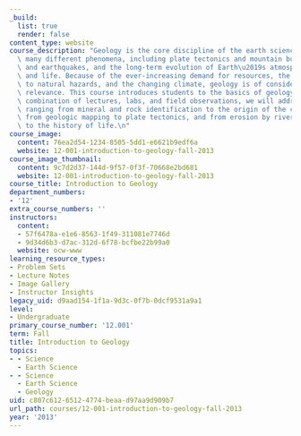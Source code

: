 ```yaml
---
_build:
  list: true
  render: false
content_type: website
course_description: "Geology is the core discipline of the earth sciences and encompasses\
  \ many different phenomena, including plate tectonics and mountain building, volcanoes\
  \ and earthquakes, and the long-term evolution of Earth\u2019s atmosphere, surface\
  \ and life. Because of the ever-increasing demand for resources, the growing exposure\
  \ to natural hazards, and the changing climate, geology is of considerable societal\
  \ relevance. This course introduces students to the basics of geology. Through a\
  \ combination of lectures, labs, and field observations, we will address topics\
  \ ranging from mineral and rock identification to the origin of the continents,\
  \ from geologic mapping to plate tectonics, and from erosion by rivers and glaciers\
  \ to the history of life.\n"
course_image:
  content: 76ea2d54-1234-8505-5dd1-e6621b9edf6a
  website: 12-001-introduction-to-geology-fall-2013
course_image_thumbnail:
  content: 9c7d2d37-144d-9f57-0f3f-70668e2bd681
  website: 12-001-introduction-to-geology-fall-2013
course_title: Introduction to Geology
department_numbers:
- '12'
extra_course_numbers: ''
instructors:
  content:
  - 57f6478a-e1e6-8563-1f49-311081e7746d
  - 9d34d6b3-d7ac-312d-6f78-bcfbe22b99a0
  website: ocw-www
learning_resource_types:
- Problem Sets
- Lecture Notes
- Image Gallery
- Instructor Insights
legacy_uid: d9aad154-1f1a-9d3c-0f7b-0dcf9531a9a1
level:
- Undergraduate
primary_course_number: '12.001'
term: Fall
title: Introduction to Geology
topics:
- - Science
  - Earth Science
- - Science
  - Earth Science
  - Geology
uid: c807c612-6512-4774-beaa-d97aa9d909b7
url_path: courses/12-001-introduction-to-geology-fall-2013
year: '2013'
---
```

